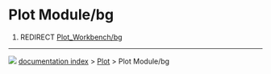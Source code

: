 # Plot Module/bg
1.  REDIRECT [Plot\_Workbench/bg](Plot_Workbench/bg.md)



---
![](images/Right_arrow.png) [documentation index](../README.md) > [Plot](Plot_Workbench.md) > Plot Module/bg
